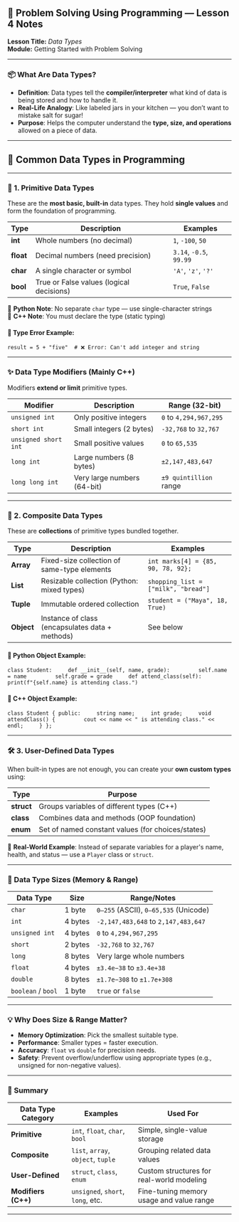 ## 🧠 Problem Solving Using Programming — Lesson 4 Notes

**Lesson Title:** _Data Types_  
**Module:** Getting Started with Problem Solving

---

### 📦 What Are Data Types?

- **Definition**: Data types tell the **compiler/interpreter** what kind of data is being stored and how to handle it.
- **Real-Life Analogy**: Like labeled jars in your kitchen — you don’t want to mistake salt for sugar!
- **Purpose**: Helps the computer understand the **type, size, and operations** allowed on a piece of data.

---

## 🧩 Common Data Types in Programming

---

### 🧱 1. Primitive Data Types

These are the **most basic, built-in** data types. They hold **single values** and form the foundation of programming.

|Type|Description|Examples|
|---|---|---|
|**int**|Whole numbers (no decimal)|`1`, `-100`, `50`|
|**float**|Decimal numbers (need precision)|`3.14`, `-0.5`, `99.99`|
|**char**|A single character or symbol|`'A'`, `'z'`, `'?'`|
|**bool**|True or False values (logical decisions)|`True`, `False`|

🧪 **Python Note**: No separate `char` type — use single-character strings  
🧪 **C++ Note**: You must declare the type (static typing)

#### 🚨 Type Error Example:

`result = 5 + "five"  # ❌ Error: Can't add integer and string`

---

### ✨ Data Type Modifiers (Mainly C++)

Modifiers **extend or limit** primitive types.

|Modifier|Description|Range (32-bit)|
|---|---|---|
|`unsigned int`|Only positive integers|`0` to `4,294,967,295`|
|`short int`|Small integers (2 bytes)|`-32,768` to `32,767`|
|`unsigned short int`|Small positive values|`0` to `65,535`|
|`long int`|Large numbers (8 bytes)|`±2,147,483,647`|
|`long long int`|Very large numbers (64-bit)|`±9 quintillion` range|

---

### 🧰 2. Composite Data Types

These are **collections** of primitive types bundled together.

|Type|Description|Examples|
|---|---|---|
|**Array**|Fixed-size collection of same-type elements|`int marks[4] = {85, 90, 78, 92};`|
|**List**|Resizable collection (Python: mixed types)|`shopping_list = ["milk", "bread"]`|
|**Tuple**|Immutable ordered collection|`student = ("Maya", 18, True)`|
|**Object**|Instance of class (encapsulates data + methods)|See below|

#### 📌 Python Object Example:

`class Student:     def __init__(self, name, grade):         self.name = name         self.grade = grade     def attend_class(self):         print(f"{self.name} is attending class.")`

#### 📌 C++ Object Example:

`class Student { public:     string name;     int grade;     void attendClass() {         cout << name << " is attending class." << endl;     } };`

---

### 🛠️ 3. User-Defined Data Types

When built-in types are not enough, you can create your **own custom types** using:

|Type|Purpose|
|---|---|
|**struct**|Groups variables of different types (C++)|
|**class**|Combines data and methods (OOP foundation)|
|**enum**|Set of named constant values (for choices/states)|

🧠 **Real-World Example**: Instead of separate variables for a player's name, health, and status — use a `Player` class or `struct`.

---

### 🧮 Data Type Sizes (Memory & Range)

|Data Type|Size|Range/Notes|
|---|---|---|
|`char`|1 byte|`0–255` (ASCII), `0–65,535` (Unicode)|
|`int`|4 bytes|`-2,147,483,648` to `2,147,483,647`|
|`unsigned int`|4 bytes|`0` to `4,294,967,295`|
|`short`|2 bytes|`-32,768` to `32,767`|
|`long`|8 bytes|Very large whole numbers|
|`float`|4 bytes|`±3.4e−38` to `±3.4e+38`|
|`double`|8 bytes|`±1.7e−308` to `±1.7e+308`|
|`boolean` / `bool`|1 byte|`true` or `false`|

---

### 💡 Why Does Size & Range Matter?

- **Memory Optimization**: Pick the smallest suitable type.
- **Performance**: Smaller types = faster execution.
- **Accuracy**: `float` vs `double` for precision needs.
- **Safety**: Prevent overflow/underflow using appropriate types (e.g., unsigned for non-negative values).

---

### 🎉 Summary

|Data Type Category|Examples|Used For|
|---|---|---|
|**Primitive**|`int`, `float`, `char`, `bool`|Simple, single-value storage|
|**Composite**|`list`, `array`, `object`, `tuple`|Grouping related data values|
|**User-Defined**|`struct`, `class`, `enum`|Custom structures for real-world modeling|
|**Modifiers (C++)**|`unsigned`, `short`, `long`, etc.|Fine-tuning memory usage and value range|

---